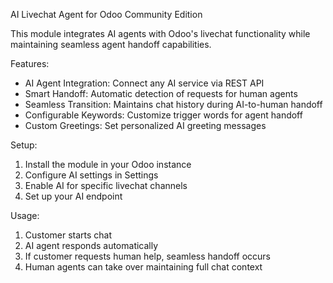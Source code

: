 AI Livechat Agent for Odoo Community Edition

This module integrates AI agents with Odoo's livechat functionality while maintaining seamless agent handoff capabilities.

Features:
- AI Agent Integration: Connect any AI service via REST API
- Smart Handoff: Automatic detection of requests for human agents
- Seamless Transition: Maintains chat history during AI-to-human handoff
- Configurable Keywords: Customize trigger words for agent handoff
- Custom Greetings: Set personalized AI greeting messages

Setup:
1. Install the module in your Odoo instance
2. Configure AI settings in Settings
3. Enable AI for specific livechat channels
4. Set up your AI endpoint

Usage:
1. Customer starts chat
2. AI agent responds automatically
3. If customer requests human help, seamless handoff occurs
4. Human agents can take over maintaining full chat context